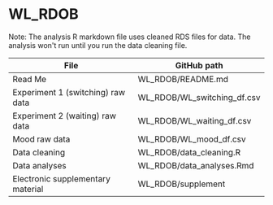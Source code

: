 # WL_RDOB

Note: The analysis R markdown file uses cleaned RDS files for data. The analysis won't run until you run the data cleaning file.

| File                                            | GitHub path                 |
|-------------------------------------------------|-----------------------------|
| Read Me                                         | WL_RDOB/README.md           |
| Experiment 1 (switching) raw data               | WL_RDOB/WL_switching_df.csv |
| Experiment 2 (waiting) raw data                 | WL_RDOB/WL_waiting_df.csv   |
| Mood raw data                                   | WL_RDOB/WL_mood_df.csv      |
| Data cleaning                                   | WL_RDOB/data_cleaning.R     |
| Data analyses                                   | WL_RDOB/data_analyses.Rmd   |
| Electronic supplementary material               | WL_RDOB/supplement          |